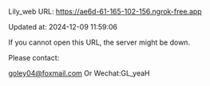 Lily_web URL: https://ae6d-61-165-102-156.ngrok-free.app

Updated at: 2024-12-09 11:59:06

If you cannot open this URL, the server might be down.

Please contact: 

goley04@foxmail.com Or Wechat:GL_yeaH